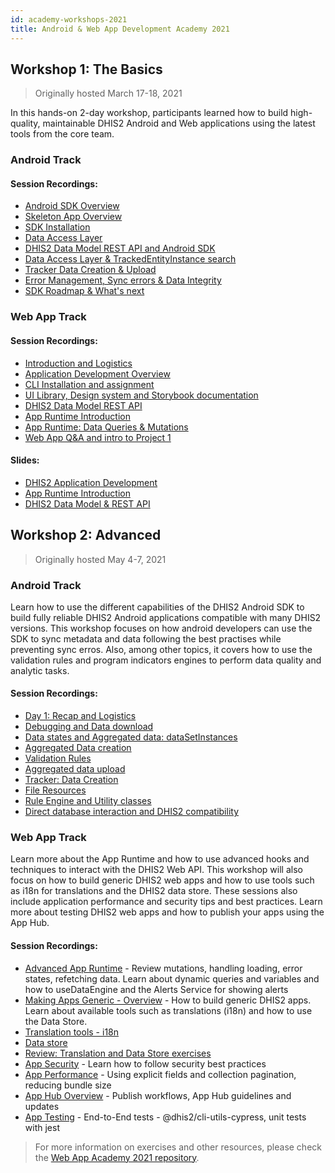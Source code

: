 ```yaml
---
id: academy-workshops-2021
title: Android & Web App Development Academy 2021
---
```


## Workshop 1: The Basics

> Originally hosted March 17-18, 2021

In this hands-on 2-day workshop, participants learned how to build high-quality, maintainable DHIS2 Android and Web applications using the latest tools from the core team.

### Android Track

#### Session Recordings:

-   [Android SDK Overview](https://www.youtube.com/watch?v=ObdYRiB2s3Y&list=PLo6Seh-066RwitNsmWeMDLCVVJ_kAQ1cn&index=3)
-   [Skeleton App Overview](https://www.youtube.com/watch?v=WuQBm_D7lBU&list=PLo6Seh-066RwitNsmWeMDLCVVJ_kAQ1cn&index=3)
-   [SDK Installation](https://www.youtube.com/watch?v=4dRpgY9sdso&list=PLo6Seh-066RwitNsmWeMDLCVVJ_kAQ1cn&index=5)
-   [Data Access Layer](https://www.youtube.com/watch?v=0_GeU0pZmE8&list=PLo6Seh-066RwitNsmWeMDLCVVJ_kAQ1cn&index=7)
-   [DHIS2 Data Model REST API and Android SDK](https://www.youtube.com/watch?v=F95LTzAzESQ&list=PLo6Seh-066RwitNsmWeMDLCVVJ_kAQ1cn&index=9)
-   [Data Access Layer & TrackedEntityInstance search](https://www.youtube.com/watch?v=YIWoV3I96Vo&list=PLo6Seh-066RwitNsmWeMDLCVVJ_kAQ1cn&index=10)
-   [Tracker Data Creation & Upload](https://www.youtube.com/watch?v=v7mh-hen1C0&list=PLo6Seh-066RwitNsmWeMDLCVVJ_kAQ1cn&index=10)
-   [Error Management, Sync errors & Data Integrity](https://www.youtube.com/watch?v=yicOlCD4pPc&list=PLo6Seh-066RwitNsmWeMDLCVVJ_kAQ1cn&index=12)
-   [SDK Roadmap & What's next](https://www.youtube.com/watch?v=oTawaGYv3gg&list=PLo6Seh-066RwitNsmWeMDLCVVJ_kAQ1cn&index=13)

### Web App Track

#### Session Recordings:

-   [Introduction and Logistics](https://www.youtube.com/watch?v=nys-zQyj-TU&list=PLo6Seh-066Rze0f3zo-mIRRueKdhw4Vnm&index=1)
-   [Application Development Overview](https://www.youtube.com/watch?v=WP6ZWbsTz-Q&list=PLo6Seh-066Rze0f3zo-mIRRueKdhw4Vnm&index=2)
-   [CLI Installation and assignment](https://www.youtube.com/watch?v=vXYgML68Jz4&list=PLo6Seh-066Rze0f3zo-mIRRueKdhw4Vnm&index=3)
-   [UI Library, Design system and Storybook documentation](https://www.youtube.com/watch?v=Brvi4DsIRN8&list=PLo6Seh-066Rze0f3zo-mIRRueKdhw4Vnm&index=4)
-   [DHIS2 Data Model REST API](https://www.youtube.com/watch?v=F95LTzAzESQ&list=PLo6Seh-066Rze0f3zo-mIRRueKdhw4Vnm&index=5)
-   [App Runtime Introduction](https://www.youtube.com/watch?v=pvIppH5plMU&list=PLo6Seh-066Rze0f3zo-mIRRueKdhw4Vnm&index=9)
-   [App Runtime: Data Queries & Mutations](https://www.youtube.com/watch?v=dnagTunwHls&list=PLo6Seh-066Rze0f3zo-mIRRueKdhw4Vnm&index=7)
-   [Web App Q&A and intro to Project 1](https://www.youtube.com/watch?v=PkD6IqbgLeM&list=PLo6Seh-066Rze0f3zo-mIRRueKdhw4Vnm&index=7)

#### Slides:

-   [DHIS2 Application Development](https://drive.google.com/file/d/1LA4K04htB6vwwN8q1-GjvK6I5z_lKpan/view?usp=sharing)
-   [App Runtime Introduction](https://drive.google.com/file/d/1hQfQ3kIbUT8BcpkprKmtbRMvMUmxF2rV/view?usp=sharing)
-   [DHIS2 Data Model & REST API](https://drive.google.com/file/d/1aAUvgTBg1yhSgho_zDJw4UNAuU4CY1hh/view?usp=sharing)

## Workshop 2: Advanced

> Originally hosted May 4-7, 2021

### Android Track

Learn how to use the different capabilities of the DHIS2 Android SDK to build fully reliable DHIS2 Android applications compatible with many DHIS2 versions. This workshop focuses on how android developers can use the SDK to sync metadata and data following the best practises while preventing sync erros. Also, among other topics, it covers how to use the validation rules and program indicators engines to perform data quality and analytic tasks.

#### Session Recordings:

-   [Day 1: Recap and Logistics](https://www.youtube.com/watch?v=e0JjUsS_I38&list=PLo6Seh-066Rzibv76TT25xoDVYtsxEsyg)
-   [Debugging and Data download](https://youtu.be/ilc2zDFnD00?list=PLo6Seh-066Rzibv76TT25xoDVYtsxEsyg)
-   [Data states and Aggregated data: dataSetInstances](https://youtu.be/AOQk4WJ-CK8?list=PLo6Seh-066Rzibv76TT25xoDVYtsxEsyg)
-   [Aggregated Data creation](https://youtu.be/Rrfl1fdRqXA?list=PLo6Seh-066Rzibv76TT25xoDVYtsxEsyg)
-   [Validation Rules](https://youtu.be/lPqFXPJthhg?list=PLo6Seh-066Rzibv76TT25xoDVYtsxEsyg)
-   [Aggregated data upload](https://youtu.be/80fcMD-PHFI?list=PLo6Seh-066Rzibv76TT25xoDVYtsxEsyg)
-   [Tracker: Data Creation](https://youtu.be/StL8Mixu85k?list=PLo6Seh-066Rzibv76TT25xoDVYtsxEsyg)
-   [File Resources](https://youtu.be/ue8bpkJrqvU?list=PLo6Seh-066Rzibv76TT25xoDVYtsxEsyg)
-   [Rule Engine and Utility classes](https://youtu.be/3j7bJFFDC-U?list=PLo6Seh-066Rzibv76TT25xoDVYtsxEsyg)
-   [Direct database interaction and DHIS2 compatibility](https://youtu.be/9aUhI57V6J8?list=PLo6Seh-066Rzibv76TT25xoDVYtsxEsyg)

### Web App Track

Learn more about the App Runtime and how to use advanced hooks and techniques to interact with the DHIS2 Web API. This workshop will also focus on how to build generic DHIS2 web apps and how to use tools such as i18n for translations and the DHIS2 data store. These sessions also include application performance and security tips and best practices. Learn more about testing DHIS2 web apps and how to publish your apps using the App Hub.

#### Session Recordings:

-   [Advanced App Runtime](https://www.youtube.com/watch?v=rPvkAWurDoY&list=PLo6Seh-066RxLIq-xSS5rO_b9GVPYibWj&index=1) - Review mutations, handling loading, error states, refetching data. Learn about dynamic queries and variables and how to useDataEngine and the Alerts Service for showing alerts
-   [Making Apps Generic - Overview](https://www.youtube.com/watch?v=uDP6Tu7zWl8&list=PLo6Seh-066RxLIq-xSS5rO_b9GVPYibWj&index=3) - How to build generic DHIS2 apps. Learn about available tools such as translations (i18n) and how to use the Data Store.
-   [Translation tools - i18n](https://www.youtube.com/watch?v=bmVGCbQT0nU&list=PLo6Seh-066RxLIq-xSS5rO_b9GVPYibWj&index=4)
-   [Data store](https://www.youtube.com/watch?v=VYmmBhywoQA&list=PLo6Seh-066RxLIq-xSS5rO_b9GVPYibWj&index=5)
-   [Review: Translation and Data Store exercises](https://youtu.be/JAiCWxhZ5l0?list=PLo6Seh-066RxLIq-xSS5rO_b9GVPYibWj)
-   [App Security](https://www.youtube.com/watch?v=KC4oalEsK4o&list=PLo6Seh-066RxLIq-xSS5rO_b9GVPYibWj&index=7) - Learn how to follow security best practices
-   [App Performance](https://youtu.be/UTIWiRxDFWQ?list=PLo6Seh-066RxLIq-xSS5rO_b9GVPYibWj) - Using explicit fields and collection pagination, reducing bundle size
-   [App Hub Overview](https://www.youtube.com/watch?v=i_KtpQDVMeY&list=PLo6Seh-066RxLIq-xSS5rO_b9GVPYibWj&index=9) - Publish workflows, App Hub guidelines and updates
-   [App Testing](https://www.youtube.com/watch?v=z14QkN0U-Fc&list=PLo6Seh-066RxLIq-xSS5rO_b9GVPYibWj&index=10) - End-to-End tests - @dhis2/cli-utils-cypress, unit tests with jest

> For more information on exercises and other resources, please check the [Web App Academy 2021 repository](https://github.com/dhis2/academy-web-app-dev-2021).
